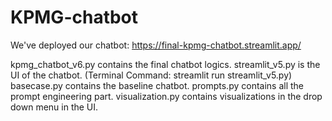 # KPMG-chatbot

We've deployed our chatbot: https://final-kpmg-chatbot.streamlit.app/

kpmg_chatbot_v6.py contains the final chatbot logics.
streamlit_v5.py is the UI of the chatbot. (Terminal Command: streamlit run streamlit_v5.py)
basecase.py contains the baseline chatbot.
prompts.py contains all the prompt engineering part.
visualization.py contains visualizations in the drop down menu in the UI.